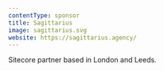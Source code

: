 ```yaml
---
contentType: sponsor
title: Sagittarius
image: sagittarius.svg
website: https://sagittarius.agency/
---
```

Sitecore partner based in London and Leeds.